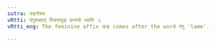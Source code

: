 ```yaml
---
sutra: पङ्गोश्च
vRtti: पंगुशब्दात् स्त्रियामूङ् प्रत्ययो भवति ॥
vRtti_eng: The feminine affix ऊङ् comes after the word पंगु 'lame'.

---
```

